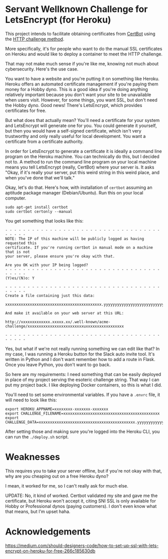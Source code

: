 # Servant Wellknown Challenge for LetsEncrypt (for Heroku)

This project intends to facilitate obtaining certificates from [CertBot](https://certbot.eff.org/) using the
[HTTP challenge method](https://certbot.eff.org/docs/challenges.html).

More specifically, it's for people who want to do the manual SSL certificates on Heroku and would like to
deploy a container to meet the HTTP challenge.

That may not make much sense if you're like me, knowing not much about cybersecurity. Here's the use case.

You want to have a website and you're putting it on something like Heroku. Heroku offers an automated certificate
management if you're paying them money for a Hobby dyno. This is a good idea if you're doing anything relatively
important because you don't want your site to be unavailable when users visit. However, for some things, you want SSL,
but don't need the Hobby dyno. Good news! There's LetsEncrypt, which provides certificates for free.

But what does that actually mean? You'll need a certificate for your system and LetsEncrypt will generate one for you.
You could generate it yourself, but then you would have a self-signed certificate, which isn't very trustworthy and only
really useful for local development. You want a certificate from a certificate authority.

In order for LetsEncrypt to generate a certificate it is ideally a command line program on the Heroku machine. You can
technically do this, but I decided not to. A method to run the command line program on your local machine means you tell
LetsEncrypt (really, CertBot) where your server is. It asks "Okay, if it's really your server, put this weird string in
this weird place, and when you've done that we'll talk."

Okay, let's do that. Here's how, with installation of `certbot` assuming an aptitude package manager (Debian/Ubuntu).
Run this on your local computer.

```
sudo apt-get install certbot
sudo certbot certonly --manual
``` 

You get something that looks like this:

```
- - - - - - - - - - - - - - - - - - - - - - - - - - - - - - - - - - - - - - - -
NOTE: The IP of this machine will be publicly logged as having requested this
certificate. If you're running certbot in manual mode on a machine that is not
your server, please ensure you're okay with that.

Are you OK with your IP being logged?
- - - - - - - - - - - - - - - - - - - - - - - - - - - - - - - - - - - - - - - -
(Y)es/(N)o: Y

- - - - - - - - - - - - - - - - - - - - - - - - - - - - - - - - - - - - - - - -
Create a file containing just this data:

xxxxxxxxxxxxxxxxxxxxxxxxxxxxxxxxxxxxxxxxxxx.yyyyyyyyyyyyyyyyyyyyyyyyyyyyyyyyyyyyyyyyyyy

And make it available on your web server at this URL:

http://xxxxxxxxxxxxx.xxxxx.xx/.well-known/acme-challenge/xxxxxxxxxxxxxxxxxxxxxxxxxuxxxxxxxxxxxxxxxxx

- - - - - - - - - - - - - - - - - - - - - - - - - - - - - - - - - - - - - - - -
```


Yes, but what if we're not really running something we can edit like that? In my case, I was running a Heroku button for
the Slack auto invite tool. It's written in Python and I don't want remember how to add a route in Flask. Once you leave
Python, you don't want to go back.

So here are my requirements: I need something that can be easily deployed in place of my project serving the esoteric
challenge string. That way I can put my project back. I like deploying Docker containers, so this is what I did.

You'll need to set some environmental variables. If you have a `.envrc` file, it will need to look like this:

```
export HEROKU_APPNAME=xxxxxxxx-xxxxxxx-xxxxxxx
export CHALLENGE_FILENAME=xxxxxxxxxxxxxxxxxxxxxxxxxxxxxxxxxxxxxxxxxxx
export CHALLENGE_DATA=xxxxxxxxxxxxxxxxxxxxxxxxxxxxxxxxxxxxxxxxxxx.yyyyyyyyyyyyyyyyyyyyyyyyyyyyyyyyyyyyyyyyyyy
```

After setting those and making sure you're logged into the Heroku CLI, you can run the `./deploy.sh` script.

# Weaknesses

This requires you to take your server offline, but if you're not okay with that, why are you cheaping out on a
free Heroku dyno?

I mean, it worked for me, so I can't really ask for much else.

UPDATE: No, it kind of worked. Certbot validated my site and gave me the certificate, but Heroku won't accept
it, citing SNI SSL is only available for Hobby or Professional dynos (paying customers). I don't even know what that
means, but I'm upset haha.

# Acknowledgements

https://medium.com/should-designers-code/how-to-set-up-ssl-with-lets-encrypt-on-heroku-for-free-266c185630db
